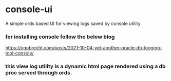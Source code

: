 # console-ui
A simple ords based UI for viewing logs saved by console utility

### for installing console follow the below blog
https://ogobrecht.com/posts/2021-10-04-yet-another-oracle-db-logging-tool-console/

### this view log utility is a dynamic html page rendered using a db proc served through ords.
